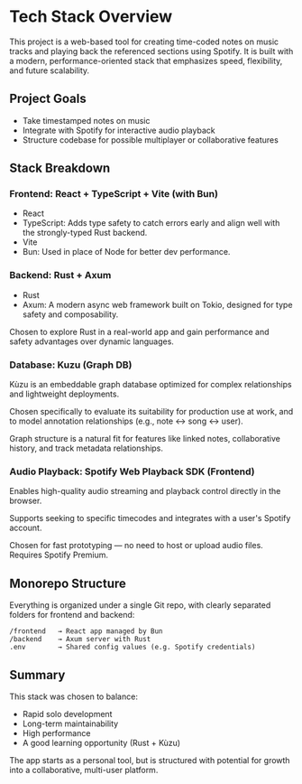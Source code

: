 # Tech Stack Overview
This project is a web-based tool for creating time-coded notes on music tracks and playing back the referenced sections using Spotify. It is built with a modern, performance-oriented stack that emphasizes speed, flexibility, and future scalability.

## Project Goals
- Take timestamped notes on music
- Integrate with Spotify for interactive audio playback
- Structure codebase for possible multiplayer or collaborative features

## Stack Breakdown
### Frontend: React + TypeScript + Vite (with Bun)
- React
- TypeScript: Adds type safety to catch errors early and align well with the strongly-typed Rust backend.
- Vite
- Bun: Used in place of Node for better dev performance.

### Backend: Rust + Axum
- Rust
- Axum: A modern async web framework built on Tokio, designed for type safety and composability.

Chosen to explore Rust in a real-world app and gain performance and safety advantages over dynamic languages.

### Database: Kuzu (Graph DB)
Kùzu is an embeddable graph database optimized for complex relationships and lightweight deployments.

Chosen specifically to evaluate its suitability for production use at work, and to model annotation relationships (e.g., note ↔ song ↔ user).

Graph structure is a natural fit for features like linked notes, collaborative history, and track metadata relationships.

### Audio Playback: Spotify Web Playback SDK (Frontend)
Enables high-quality audio streaming and playback control directly in the browser.

Supports seeking to specific timecodes and integrates with a user's Spotify account.

Chosen for fast prototyping — no need to host or upload audio files. Requires Spotify Premium.

## Monorepo Structure
Everything is organized under a single Git repo, with clearly separated folders for frontend and backend:

```
/frontend   → React app managed by Bun
/backend    → Axum server with Rust
.env        → Shared config values (e.g. Spotify credentials)
```

## Summary
This stack was chosen to balance:

- Rapid solo development
- Long-term maintainability
- High performance
- A good learning opportunity (Rust + Kùzu)

The app starts as a personal tool, but is structured with potential for growth into a collaborative, multi-user platform.
